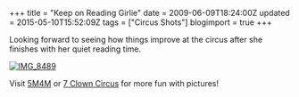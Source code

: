 +++
title = "Keep on Reading Girlie"
date = 2009-06-09T18:24:00Z
updated = 2015-05-10T15:52:09Z
tags = ["Circus Shots"]
blogimport = true 
+++

Looking forward to seeing how things improve at the circus after she finishes with her quiet reading time.

[![IMG_8489](https://latc.s3.amazonaws.com/wp-content/uploads/2009/06/img-8489-thumb.jpg "IMG_8489")](https://latc.s3.amazonaws.com/wp-content/uploads/2009/06/img-8489.jpg)

Visit [5M4M](http://www.fiveminutesformom.com) or [7 Clown Circus](http://angiescircus.blogspot.com/) for more fun with pictures! 
